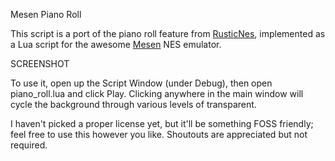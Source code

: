 Mesen Piano Roll

This script is a port of the piano roll feature from [RusticNes](https://github.com/zeta0134/rusticnes-sdl), implemented as a Lua script for the awesome [Mesen](https://github.com/SourMesen/Mesen) NES emulator. 

SCREENSHOT

To use it, open up the Script Window (under Debug), then open piano_roll.lua and click Play. Clicking anywhere in the main window will cycle the background through various levels of transparent.

I haven't picked a proper license yet, but it'll be something FOSS friendly; feel free to use this however you like. Shoutouts are appreciated but not required.